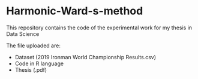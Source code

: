 # Harmonic-Ward-s-method
This repository contains the code of the experimental work for my thesis in Data Science

The file uploaded are:
- Dataset (2019 Ironman World Championship Results.csv)
- Code in R language
- Thesis (.pdf)
